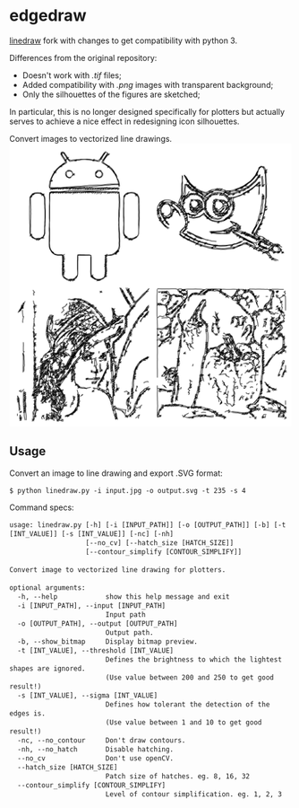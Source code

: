 # edgedraw
[linedraw](https://github.com/LingDong-/linedraw) fork with changes to get compatibility with python 3.

Differences from the original repository:

- Doesn't work with *.tif* files;
- Added compatibility with *.png* images with transparent background;
- Only the silhouettes of the figures are sketched;

In particular, this is no longer designed specifically for plotters but actually serves to achieve a nice effect in redesigning icon silhouettes.



Convert images to vectorized line drawings.
![Alt text](/screenshots/screen.png?raw=true "")

## Usage
Convert an image to line drawing and export .SVG format:
```shell
$ python linedraw.py -i input.jpg -o output.svg -t 235 -s 4
```
Command specs:
```
usage: linedraw.py [-h] [-i [INPUT_PATH]] [-o [OUTPUT_PATH]] [-b] [-t [INT_VALUE]] [-s [INT_VALUE]] [-nc] [-nh]
                   [--no_cv] [--hatch_size [HATCH_SIZE]]
                   [--contour_simplify [CONTOUR_SIMPLIFY]]

Convert image to vectorized line drawing for plotters.

optional arguments:
  -h, --help            show this help message and exit
  -i [INPUT_PATH], --input [INPUT_PATH]
                        Input path
  -o [OUTPUT_PATH], --output [OUTPUT_PATH]
                        Output path.
  -b, --show_bitmap     Display bitmap preview.
  -t [INT_VALUE], --threshold [INT_VALUE]
                        Defines the brightness to which the lightest shapes are ignored.
                        (Use value between 200 and 250 to get good result!)
  -s [INT_VALUE], --sigma [INT_VALUE]
                        Defines how tolerant the detection of the edges is.
                        (Use value between 1 and 10 to get good result!)
  -nc, --no_contour     Don't draw contours.
  -nh, --no_hatch       Disable hatching.
  --no_cv               Don't use openCV.
  --hatch_size [HATCH_SIZE]
                        Patch size of hatches. eg. 8, 16, 32
  --contour_simplify [CONTOUR_SIMPLIFY]
                        Level of contour simplification. eg. 1, 2, 3
```